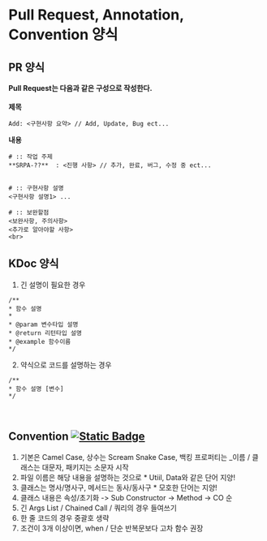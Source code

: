 # Pull Request, Annotation, Convention 양식
## PR 양식  
__Pull Request는 다음과 같은 구성으로 작성한다.__  
<br>
__제목__    
```
Add: <구현사항 요약> // Add, Update, Bug ect...
```

__내용__  
```
# :: 작업 주제  
**SRPA-??**  : <진행 사항> // 추가, 완료, 버그, 수정 중 ect...   


# :: 구현사항 설명      
<구현사항 설명1> ...  

# :: 보완할점     
<보완사항, 주의사항>      
<추가로 알아야할 사항>    
<br>
```

## KDoc 양식
1. 긴 설명이 필요한 경우
```
/**
* 함수 설명
*
* @param 변수타입 설명
* @return 리턴타입 설명
* @example 함수이름
*/
```
2. 약식으로 코드를 설명하는 경우
```
/**
* 함수 설명 [변수]
*/
```
<br>

## Convention  [![Static Badge](https://img.shields.io/badge/code_convention-kotlin_docs-8A2BE2)](https://kotlinlang.org/docs/coding-conventions.html#source-file-names)

1. 기본은 Camel Case, 상수는 Scream Snake Case, 백킹 프로퍼티는 _이름 / 클래스는 대문자, 패키지는 소문자 시작
2. 파일 이름은 해당 내용을 설명하는 것으로 * Utiil, Data와 같은 단어 지양!
3. 클래스는 명사/명사구, 메서드는 동사/동사구 * 모호한 단어는 지양!
4. 클래스 내용은 속성/초기화 -> Sub Constructor -> Method -> CO 순
5. 긴 Args List / Chained Call / 쿼리의 경우 들여쓰기
6. 한 줄 코드의 경우 중괄호 생략
7. 조건이 3개 이상이면, when / 단순 반복문보다 고차 함수 권장
